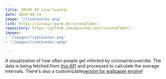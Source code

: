 ```yaml
---
title: COVID-19 Live Counter
date: 2020-04-14
image: "/liveCounter.png"
link: https://jurasic-park.de/coronaTimer/
repository: https://github.com/missing-user/coronaTimer/
images:
- "/images/liveCounter.png"
- "/images/liveCounter.webp"

---
```

A visualization of how often people get infected by corona/recover/die. The data is being fetched from [this API](https://corona.lmao.ninja/) and processed to calculate the average intervals. There's also a customizable[version for wallpaper engine](https://steamcommunity.com/sharedfiles/filedetails/?id=2062803896)!